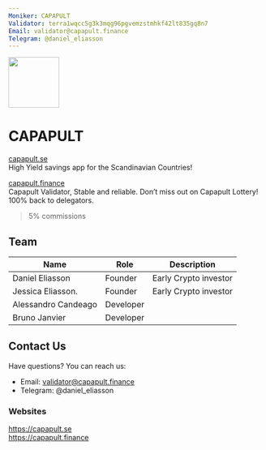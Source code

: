 ```yaml
---
Moniker: CAPAPULT
Validator: terra1wqcc5g3k3mqg96pgvemzstmhkf42lt835gq8n7
Email: validator@capapult.finance
Telegram: @daniel_eliasson
---
```


<img src="https://www.capapult.se/logo.png" width="100" height="100" />

# CAPAPULT

[capapult.se](https://capapult.se) \
High Yield savings app for the Scandinavian Countries! 

[capapult.finance](https://capapult.finance) \
Capapult Validator, Stable and reliable.
Don’t miss out on Capapult Lottery! 100% back to delegators.

> 5% commissions

## Team

| Name                | Role      | Description                    |
| ---------------     | -------   | -------------------------------|
| Daniel Eliasson     | Founder   | Early Crypto investor          |
| Jessica Eliasson.   | Founder   | Early Crypto investor          |
| Alessandro Candeago | Developer |                                |
| Bruno Janvier       | Developer |                                |

## Contact Us

Have questions? You can reach us:

- Email: validator@capapult.finance
- Telegram: @daniel_eliasson

### Websites
https://capapult.se \
https://capapult.finance
